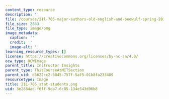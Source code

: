 ```yaml
---
content_type: resource
description: ''
file: /courses/21l-705-major-authors-old-english-and-beowulf-spring-2014/3e2884adf6ff9da76c85134e543d96b8_21L-705_stat-students.png
file_size: 2833
file_type: image/png
image_metadata:
  caption: ''
  credit: ''
  image-alt: ''
learning_resource_types: []
license: https://creativecommons.org/licenses/by-nc-sa/4.0/
ocw_type: OCWImage
parent_title: Instructor Insights
parent_type: ThisCourseAtMITSection
parent_uid: d6622cc2-6845-757f-5af5-01b8fa233489
resourcetype: Image
title: 21L-705_stat-students.png
uid: 3e2884ad-f6ff-9da7-6c85-134e543d96b8
---
```

